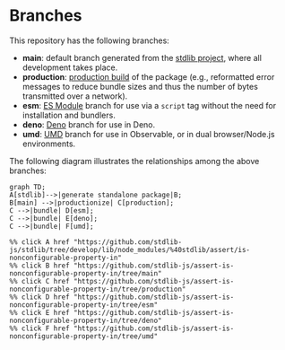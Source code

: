<!--

@license Apache-2.0

Copyright (c) 2022 The Stdlib Authors.

Licensed under the Apache License, Version 2.0 (the "License");
you may not use this file except in compliance with the License.
You may obtain a copy of the License at

    http://www.apache.org/licenses/LICENSE-2.0

Unless required by applicable law or agreed to in writing, software
distributed under the License is distributed on an "AS IS" BASIS,
WITHOUT WARRANTIES OR CONDITIONS OF ANY KIND, either express or implied.
See the License for the specific language governing permissions and
limitations under the License.

-->

# Branches

This repository has the following branches:

-   **main**: default branch generated from the [stdlib project][stdlib-url], where all development takes place.
-   **production**: [production build][production-url] of the package (e.g., reformatted error messages to reduce bundle sizes and thus the number of bytes transmitted over a network).
-   **esm**: [ES Module][esm-url] branch for use via a `script` tag without the need for installation and bundlers.
-   **deno**: [Deno][deno-url] branch for use in Deno.
-   **umd**: [UMD][umd-url] branch for use in Observable, or in dual browser/Node.js environments.

The following diagram illustrates the relationships among the above branches:

```mermaid
graph TD;
A[stdlib]-->|generate standalone package|B;
B[main] -->|productionize| C[production];
C -->|bundle| D[esm];
C -->|bundle| E[deno];
C -->|bundle| F[umd];

%% click A href "https://github.com/stdlib-js/stdlib/tree/develop/lib/node_modules/%40stdlib/assert/is-nonconfigurable-property-in"
%% click B href "https://github.com/stdlib-js/assert-is-nonconfigurable-property-in/tree/main"
%% click C href "https://github.com/stdlib-js/assert-is-nonconfigurable-property-in/tree/production"
%% click D href "https://github.com/stdlib-js/assert-is-nonconfigurable-property-in/tree/esm"
%% click E href "https://github.com/stdlib-js/assert-is-nonconfigurable-property-in/tree/deno"
%% click F href "https://github.com/stdlib-js/assert-is-nonconfigurable-property-in/tree/umd"
```

[stdlib-url]: https://github.com/stdlib-js/stdlib/tree/develop/lib/node_modules/%40stdlib/assert/is-nonconfigurable-property-in
[production-url]: https://github.com/stdlib-js/assert-is-nonconfigurable-property-in/tree/production
[deno-url]: https://github.com/stdlib-js/assert-is-nonconfigurable-property-in/tree/deno
[umd-url]: https://github.com/stdlib-js/assert-is-nonconfigurable-property-in/tree/umd
[esm-url]: https://github.com/stdlib-js/assert-is-nonconfigurable-property-in/tree/esm